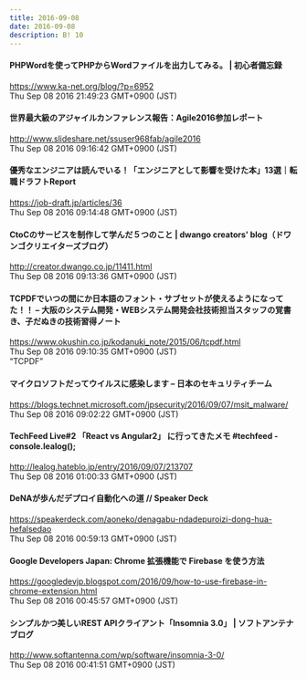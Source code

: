 ```yaml
---
title: 2016-09-08
date: 2016-09-08
description: B! 10
---
```


#### PHPWordを使ってPHPからWordファイルを出力してみる。 | 初心者備忘録
https://www.ka-net.org/blog/?p=6952<br>
Thu Sep 08 2016 21:49:23 GMT+0900 (JST)<br>


#### 世界最大級のアジャイルカンファレンス報告：Agile2016参加レポート
http://www.slideshare.net/ssuser968fab/agile2016<br>
Thu Sep 08 2016 09:16:42 GMT+0900 (JST)<br>


#### 優秀なエンジニアは読んでいる！「エンジニアとして影響を受けた本」13選｜転職ドラフトReport
https://job-draft.jp/articles/36<br>
Thu Sep 08 2016 09:14:48 GMT+0900 (JST)<br>


#### CtoCのサービスを制作して学んだ５つのこと | dwango creators' blog（ドワンゴクリエイターズブログ）
http://creator.dwango.co.jp/11411.html<br>
Thu Sep 08 2016 09:13:36 GMT+0900 (JST)<br>


#### TCPDFでいつの間にか日本語のフォント・サブセットが使えるようになってた！！ – 大阪のシステム開発・WEBシステム開発会社技術担当スタッフの覚書き、子だぬきの技術習得ノート
https://www.okushin.co.jp/kodanuki_note/2015/06/tcpdf.html<br>
Thu Sep 08 2016 09:10:35 GMT+0900 (JST)<br>
“TCPDF”


#### マイクロソフトだってウイルスに感染します – 日本のセキュリティチーム
https://blogs.technet.microsoft.com/jpsecurity/2016/09/07/msit_malware/<br>
Thu Sep 08 2016 09:02:22 GMT+0900 (JST)<br>


#### TechFeed Live#2 「React vs Angular2」 に行ってきたメモ #techfeed - console.lealog();
http://lealog.hateblo.jp/entry/2016/09/07/213707<br>
Thu Sep 08 2016 01:00:33 GMT+0900 (JST)<br>


#### DeNAが歩んだデプロイ自動化への道 // Speaker Deck
https://speakerdeck.com/aoneko/denagabu-ndadepuroizi-dong-hua-hefalsedao<br>
Thu Sep 08 2016 00:59:13 GMT+0900 (JST)<br>


#### Google Developers Japan: Chrome 拡張機能で Firebase を使う方法
https://googledevjp.blogspot.com/2016/09/how-to-use-firebase-in-chrome-extension.html<br>
Thu Sep 08 2016 00:45:57 GMT+0900 (JST)<br>


####   シンプルかつ美しいREST APIクライアント「Insomnia 3.0」 | ソフトアンテナブログ
http://www.softantenna.com/wp/software/insomnia-3-0/<br>
Thu Sep 08 2016 00:41:51 GMT+0900 (JST)<br>



